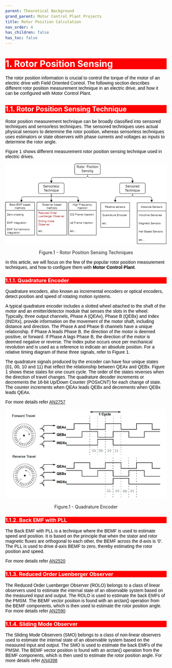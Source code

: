 ```yaml
---
parent: Theoretical Background
grand_parent: Motor Control Plant Projects
title: Rotor Position Calculation
nav_order: 4
has_children: false
has_toc: false
--- 
```


<!-- Styling  -->
<style>
 body {
        counter-reset: h1;
        padding: 20px;
    }

   h1 {
        background-color: red;
        color: white;
        counter-reset: h2
    }

    h2 {
        background-color: red;
        color: white;
        counter-reset: h3
    }

    h3 {
        background-color: red;
        color: white;
        counter-reset: h4
    }

    h1:before {
        background-color: red;
        color: white;
        counter-increment: h1;
        content: counter(h1) ". "
    }

    h2:before {
        background-color: red;
        color: white;
        counter-increment: h2;
        content: counter(h1) "." counter(h2) ". "
    }

    h3:before {
        background-color: red;
        color: white;
        counter-increment: h3;
        content: counter(h1) "." counter(h2) "." counter(h3) ". "
    }

    h4:before {
        background-color: red;
        color: white;
        counter-increment: h4;
        content: counter(h1) "." counter(h2) "." counter(h3) "." counter(h4) ". "
    }
    p{
        color: black;
        font-family: "Arial", Helvetica, sans-serif;
    }

    article {
        max-width: 50em;
        background: white;
        padding: 2em;
        margin: 1em auto;
    }

    .table-of-contents {
        float: right;
        width: 40%;
        background: #eee;
        font-size: 0.8em;
        padding: 1em 2em;
        margin: 0 0 0.5em 0.5em;
    }
    .table-of-contents ul {
        padding: 0;
    }
    .table-of-contents li {
        margin: 0 0 0.25em 0;
    }
    .table-of-contents a {
        text-decoration: none;
    }
    .table-of-contents a:hover,
    .table-of-contents a:active {
        text-decoration: underline;
    }

    h3:target {
        animation: highlight 1s ease;
    }

    @keyframes highlight {
    from { background: yellow; }
    to { background: white; }
    }

    li{
        color: black;
        font-family: "Arial", Helvetica, sans-serif;
    }

    table{
        color: black;
        font-family: "Arial", Helvetica, sans-serif;
    }

    }
}
</style>



# Rotor Position Sensing <a name="introduction"></a>
The rotor position information is crucial to control the torque of the motor of an electric drive with Field Oriented Control. The following section describes different rotor position measurement technique in an electric drive, and how it can be configured with Motor Control Plant.

## Rotor Position Sensing Technique <a name="Rotor_Position_Sensing"></a>
Rotor position measurement technique can be broadly classified into sensored techniques and sensorless techniques. The sensored techniques uses actual physical sensors to determine the rotor position, whereas sensorless techniques uses estimators or state observers with phase currents and voltages as inputs to determine the rotor angle.

Figure 1 shows different measurement rotor position sensing technique used in  electric drives.


<p align="center">
  <img src="images/rotor_position_sensing_techniques.jpg"/>
  <figcaption align= "center">Figure.1 - Rotor Position Sensing Techniques </figcaption>
</p>

In this article, we will focus on the few of the popular rotor position measurement techniques, and how to configure them with **Motor Control Plant**.

### Quadrature Encoder <a name="Rotor_Position_Sensing_qdec"></a>
Quadrature encoders, also known as incremental encoders or optical encoders, detect position and speed of rotating motion systems. 

A typical quadrature encoder includes a slotted wheel attached to the shaft of the motor and an emitter/detector module that senses the slots in the wheel. Typically, three output channels, Phase A (QEAx), Phase B (QEBx) and Index (INDXx), provide information on the movement of the motor shaft, including distance and direction. The Phase A and Phase B channels have a unique relationship. If Phase A leads Phase B, the direction of the motor is deemed positive, or forward. If Phase A lags Phase B, the direction of the motor is deemed negative or reverse. The Index pulse occurs once per mechanical revolution and is used as a reference to indicate an absolute position. For a relative timing diagram of these three signals, refer to Figure 1.

The quadrature signals produced by the encoder can have four unique states (01, 00, 10 and 11) that reflect the relationship between QEAx and QEBx. Figure 1 shows these states for one count cycle. The order of the states reverses when the direction of travel changes. The quadrature decoder increments or decrements the 16-bit Up/Down Counter (POSxCNT) for each change of state. The counter increments when QEAx leads QEBx and decrements when QEBx leads QEAx.

For more details refer <a href="https://ww1.microchip.com/downloads/en/Appnotes/Sensored-Encoder-Based)-Field-Oriented-Control-of-Three-Phase-%20Permanent-%20Magnet-%20Synchronous-DS00002757A.pdf">AN2757</a>

<p align="center">
  <img src="images/qudarture_encoder_figure.JPG" />
  <figcaption align= "center">Figure.1 - Quadrature Encoder </figcaption>
</p>

### Back EMF with PLL <a name="Rotor_Position_Sensing_pll"></a>
The Back EMF with PLL is a technique where the BEMF is used to estimate speed and position. It is based on the principle that when the stator and rotor magnetic fluxes are orthogonal to each other, the BEMF across the d-axis is '0'. The PLL is used to drive d-axis BEMF to zero, thereby estimating the rotor position and speed.

For more details refer [AN2520](https://ww1.microchip.com/downloads/en/Appnotes/Sensorless-FOC-For-PMSM-using-PLL-Estimator-FW-AN-DS00002520C.pdf) 
### Reduced Order Luenberger Observer <a name="Rotor_Position_Sensing_rolo"></a>
The Reduced Order Luenberger Observer (ROLO) belongs to a class of linear observers used to estimate the internal state of an observable system based on the measured input and output. The ROLO is used to estimate the back EMFs of the PMSM. The BEMF vector position is found with an arctan() operation from the BEMF components, which is then used to estimate the rotor position angle. For more details refer [AN2590](https://ww1.microchip.com/downloads/en/AppNotes/00002590B.pdf) 

### Sliding Mode Observer <a name="Rotor_Position_Sensing_smo"></a>
The Sliding Mode Observers (SMO) belongs to a class of non-linear observers used to estimate the internal state of an observable system based on the measured input and output. The SMO is used to estimate the back EMFs of the PMSM. The BEMF vector position is found with an arctan() operation from the BEMF components, which is then used to estimate the rotor position angle. For more details refer [AN4398](https://ww1.microchip.com/downloads/en/AppNotes/00002590B.pdf) 

